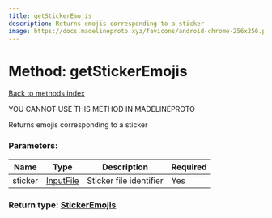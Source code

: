 ```yaml
---
title: getStickerEmojis
description: Returns emojis corresponding to a sticker
image: https://docs.madelineproto.xyz/favicons/android-chrome-256x256.png
---
```

# Method: getStickerEmojis  
[Back to methods index](index.md)


YOU CANNOT USE THIS METHOD IN MADELINEPROTO


Returns emojis corresponding to a sticker

### Parameters:

| Name     |    Type       | Description | Required |
|----------|---------------|-------------|----------|
|sticker|[InputFile](../types/InputFile.md) | Sticker file identifier | Yes|


### Return type: [StickerEmojis](../types/StickerEmojis.md)

